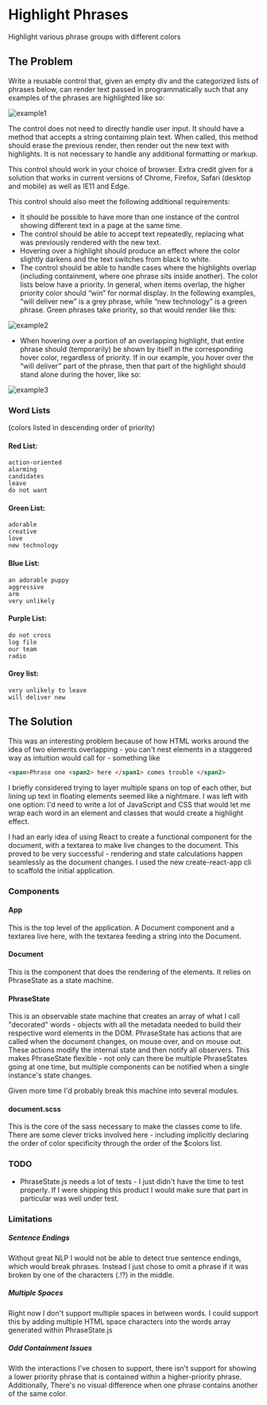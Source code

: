 # Highlight Phrases
Highlight various phrase groups with different colors

## The Problem
Write a reusable control that, given an empty div and the categorized lists of phrases below, can render text passed in programmatically such that any examples of the phrases are highlighted like so:

![example1](https://cloud.githubusercontent.com/assets/9463867/17086526/5a9b5e32-51a9-11e6-9d10-4e3bb140cb5c.png)

The control does not need to directly handle user input. It should have a method that accepts a string containing plain text. When called, this method should erase the previous render, then render out the new text with highlights. It is not necessary to handle any additional formatting or markup.

This control should work in your choice of browser. Extra credit given for a solution that works in current versions of Chrome, Firefox, Safari (desktop and mobile) as well as IE11 and Edge.

This control should also meet the following additional requirements:

- It should be possible to have more than one instance of the control showing different text in a page at the same time.
- The control should be able to accept text repeatedly, replacing what was previously rendered with the new text.
- Hovering over a highlight should produce an effect where the color slightly darkens and the text switches from black to white.
- The control should be able to handle cases where the highlights overlap (including containment, where one phrase sits inside another). The color lists below have a priority. In general, when items overlap, the higher priority color should “win” for normal display. In the following examples, “will deliver new” is a grey phrase, while “new technology” is a green phrase. Green phrases take priority, so that would render like this:

![example2](https://cloud.githubusercontent.com/assets/9463867/17086525/5a9b5216-51a9-11e6-9893-896c2358b55e.png)

- When hovering over a portion of an overlapping highlight, that entire phrase should (temporarily) be shown by itself in the corresponding hover color, regardless of priority. If in our example, you hover over the “will deliver” part of the phrase, then that part of the highlight should stand alone during the hover, like so:

![example3](https://cloud.githubusercontent.com/assets/9463867/17086527/5a9e37b0-51a9-11e6-9a12-24e21c4e9179.png)

### Word Lists
(colors listed in descending order of priority)

#### Red List:

    action-oriented
    alarming
    candidates
    leave
    do not want

#### Green List:

    adorable
    creative
    love
    new technology

#### Blue List:

    an adorable puppy
    aggressive
    arm
    very unlikely

#### Purple List:

    do not cross
    log file
    our team
    radio

#### Grey list:

    very unlikely to leave
    will deliver new

## The Solution
This was an interesting problem because of how HTML works around the idea of two elements overlapping - you can't nest elements in a staggered way as intuition would call for - something like

```html
<span>Phrase one <span2> here </span1> comes trouble </span2>
```

I briefly considered trying to layer multiple spans on top of each other, but lining up text in floating elements seemed like a nightmare. I was left with one option: I'd need to write a lot of JavaScript and CSS that would let me wrap each word in an element and classes that would create a highlight effect.

I had an early idea of using React to create a functional component for the document, with a textarea to make live changes to the document. This proved to be very successful - rendering and state calculations happen seamlessly as the document changes. I used the new create-react-app cli to scaffold the initial application.

### Components

#### App
This is the top level of the application. A Document component and a textarea live here, with the textarea feeding a string into the Document.

#### Document
This is the component that does the rendering of the elements. It relies on PhraseState as a state machine.

#### PhraseState
This is an observable state machine that creates an array of what I call "decorated" words - objects with all the metadata needed to build their respective word elements in the DOM. PhraseState has actions that are called when the document changes, on mouse over, and on mouse out. These actions modify the internal state and then notify all observers. This makes PhraseState flexible - not only can there be multiple PhraseStates going at one time, but multiple components can be notified when a single instance's state changes.

Given more time I'd probably break this machine into several modules.

#### document.scss
This is the core of the sass necessary to make the classes come to life. There are some clever tricks involved here - including implicitly declaring the order of color specificity through the order of the $colors list.


### TODO
- PhraseState.js needs a lot of tests - I just didn't have the time to test properly. If I were shipping this product I would make sure that part in particular was well under test.

### Limitations
##### Sentence Endings
Without great NLP I would not be able to detect true sentence endings, which would break phrases. Instead I just chose to omit a phrase if it was broken by one of the characters (.!?) in the middle.

##### Multiple Spaces
Right now I don't support multiple spaces in between words. I could support this by adding multiple HTML space characters into the words array generated within PhraseState.js

##### Odd Containment Issues
With the interactions I've chosen to support, there isn't support for showing a lower priority phrase that is contained within a higher-priority phrase. Additionally, There's no visual difference when one phrase contains another of the same color.
